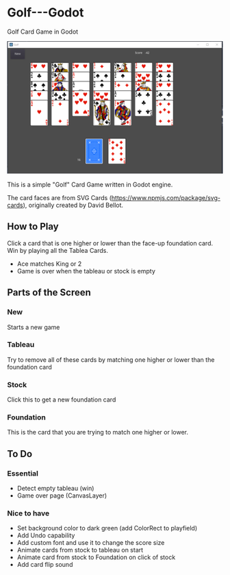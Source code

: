 # Golf---Godot
Golf Card Game in Godot

![](assets/golf.PNG)

This is a simple "Golf" Card Game written in Godot engine.

The card faces are from SVG Cards (https://www.npmjs.com/package/svg-cards), originally created by David Bellot.

## How to Play
Click a card that is one higher or lower than the face-up foundation card. Win by playing all the Tablea Cards.

 * Ace matches King or 2
 * Game is over when the tableau or stock is empty

## Parts of the Screen
### New
Starts a new game

### Tableau
Try to remove all of these cards by matching one higher or lower than the foundation card

### Stock
Click this to get a new foundation card

### Foundation
This is the card that you are trying to match one higher or lower.


## To Do

### Essential
* Detect empty tableau (win)
* Game over page (CanvasLayer)

### Nice to have
* Set background color to dark green (add ColorRect to playfield)
* Add Undo capability
* Add custom font and use it to change the score size
* Animate cards from stock to tableau on start
* Animate card from stock to Foundation on click of stock
* Add card flip sound
